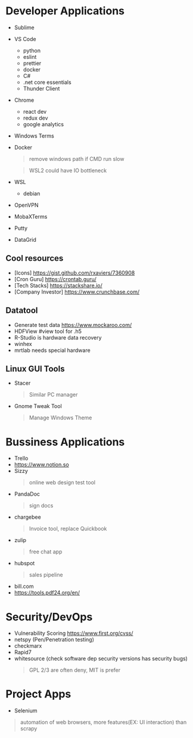 # Developer Applications
- Sublime
- VS Code
  - python
  - eslint
  - prettier
  - docker
  - C#
  - .net core essentials
  - Thunder Client
- Chrome
  - react dev
  - redux dev
  - google analytics
- Windows Terms
- Docker
  > remove windows path if CMD run slow

  > WSL2 could have IO bottleneck
- WSL
  - debian
- OpenVPN
- MobaXTerms
- Putty
- DataGrid

## Cool resources
- [Icons] https://gist.github.com/rxaviers/7360908
- [Cron Guru] https://crontab.guru/
- [Tech Stacks] https://stackshare.io/
- [Company Investor] https://www.crunchbase.com/

## Datatool
- Generate test data https://www.mockaroo.com/
- HDFView #view tool for .h5
- R-Studio is hardware data recovery
- winhex
- mrtlab needs special hardware


## Linux GUI Tools
- Stacer
  > Similar PC manager
- Gnome Tweak Tool
  > Manage Windows Theme

# Bussiness Applications
- Trello
- https://www.notion.so
- Sizzy
  > online web design test tool
- PandaDoc
  > sign docs
- chargebee
  > Invoice tool, replace Quickbook
- zulip
  > free chat app
- hubspot
  > sales pipeline
- bill.com
- https://tools.pdf24.org/en/

# Security/DevOps
- Vulnerability Scoring https://www.first.org/cvss/
- netspy (Pen/Penetration testing)
- checkmarx
- Rapid7
- whitesource (check software dep security versions has security bugs)
  > GPL 2/3 are often deny, MIT is prefer

# Project Apps
- Selenium 
> automation of web browsers, more features(EX: UI interaction) than scrapy